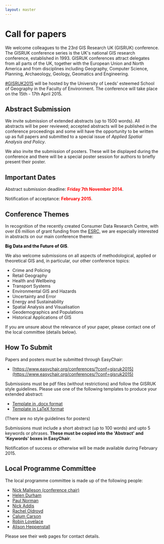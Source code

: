 ```yaml
---
layout: master
---
```


Call for papers
===============

We welcome colleagues to the 23rd GIS Research UK (GISRUK) conference. The GISRUK conference series
is the UK's national GIS research conference, established in 1993. GISRUK conferences attract
delegates from all parts of the UK, together with the European Union and North America and from
disciplines including Geography, Computer Science, Planning, Archaeology, Geology, Geomatics and
Engineering.

[#GISRUK2015](https://twitter.com/search?f=realtime&q=%23GISRUK2015&src=typd) will be
hosted by the University of Leeds' esteemed School of Geography in the Faculty of Environment. The
conference will take place on the 15th - 17th April 2015.

Abstract Submission
-------------------

We invite submission of extended abstracts (up to 1500 words). All abstracts will be peer reviewed;
accepted abstracts will be published in the conference proceedings and some will have the
opportunity to be written up as full papers and submitted to a special issue of *Applied Spatial
Analysis and Policy*.

We also invite the submission of posters. These will be displayed during the conference and there
will be a special poster session for authors to briefly present their poster.

Important Dates
---------------

Abstract submission deadline: <span style="color:red">**Friday 7th November 2014**</span>.

Notification of acceptance: <span style="color:red">**February 2015**</span>.

Conference Themes
-----------------

In recognition of the recently created Consumer Data Research Centre, with over £6 million of grant
funding from the [ESRC](http://www.esrc.ac.uk/), we are especially interested in abstracts on our
main conference theme:

<span style="color:black">**Big Data and the Future of GIS**</span>.

We also welcome submissions on all aspects of methodological, applied or theoretical GIS and, in
particular, our other conference topics:

- Crime and Policing
- Retail Geography
- Health and Wellbeing
- Transport Systems
- Environmental GIS and Hazards
- Uncertainty and Error
- Energy and Sustainability
- Spatial Analysis and Visualisation
- Geodemographics and Populations
- Historical Applications of GIS

If you are unsure about the relevance of your paper, please contact one of the local committee
(details below).

How To Submit
-------------

Papers and posters must be submitted through EasyChair:

- [https://www.easychair.org/conferences/?conf=gisruk2015](https://www.easychair.org/conferences/?conf=gisruk2015)

Submissions must be pdf files (without restrictions) and follow the GISRUK style
guidelines. Please use one of the following templates to produce your extended abstract:

- [Template in .docx format](./paper_templates/GISRUKPaperTemplate2015.docx)
- [Template in LaTeX format](./paper_templates/GISRUKPaperTemplate2015-Latex.zip)

(There are no style guidelines for posters)

Submissions must include a short abstract (up to 100 words) and upto 5 keywords or phrases. **These must
be copied into the 'Abstract' and 'Keywords' boxes in EasyChair**.

Notification of success or otherwise will be made available during February 2015.

Local Programme Committee
-------------------------

The local programme committee is made up of the following people:

- [Nick Malleson (conference chair)](http://www.geog.leeds.ac.uk/people/n.malleson)
- [Helen Durham](http://www.geog.leeds.ac.uk/people/h.durham)
- [Paul Norman](http://www.geog.leeds.ac.uk/people/p.norman)
- [Nick Addis](http://www.geog.leeds.ac.uk/people/n.addis)
- [Rachel Oldroyd](http://www.geog.leeds.ac.uk/people/r.oldroyd)
- [Calum Carson](http://www.geog.leeds.ac.uk/people/support-staff/research-support/#c.carson)
- [Robin Lovelace](http://www.geog.leeds.ac.uk/people/r.lovelace)
- [Alison Heppenstall](http://www.geog.leeds.ac.uk/people/a.heppenstall)

Please see their web pages for contact details.
